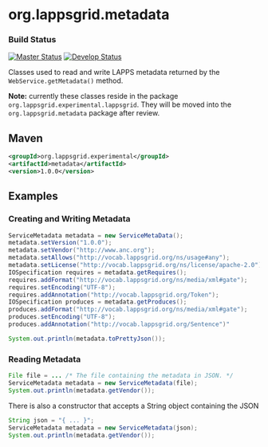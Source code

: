 org.lappsgrid.metadata
======================

### Build Status

[![Master Status](http://grid.anc.org:9080/travis/svg/lapps/org.lappsgrid.metadata?branch=master)](https://travis-ci.org/lapps/org.lappsgrid.metadata)
[![Develop Status](http://grid.anc.org:9080/travis/svg/lapps/org.lappsgrid.metadata?branch=develop)](https://travis-ci.org/lapps/org.lappsgrid.metadata)

Classes used to read and write LAPPS metadata returned by the `WebService.getMetadata()` method.

<b color='red'>Note:</b> currently these classes reside in the package `org.lappsgrid.experimental.lappsgrid`. They will be
moved into the `org.lappsgrid.metadata` package after review.

## Maven

```xml
<groupId>org.lappsgrid.experimental</groupId>
<artifactId>metadata</artifactId>
<version>1.0.0</version>
```

## Examples

### Creating and Writing Metadata

```java
ServiceMetadata metadata = new ServiceMetaData();
metadata.setVersion("1.0.0");
metadata.setVendor("http://www.anc.org");
metadata.setAllows("http://vocab.lappsgrid.org/ns/usage#any");
metadata.setLicense("http://vocab.lappsgrid.org/ns/license/apache-2.0");
IOSpecification requires = metadata.getRequires();
requires.addFormat("http://vocab.lappsgrid.org/ns/media/xml#gate");
requires.setEncoding("UTF-8");
requires.addAnnotation("http://vocab.lappsgrid.org/Token");
IOSpecification produces = metadata.getProduces();
produces.addFormat("http://vocab.lappsgrid.org/ns/media/xml#gate");
produces.setEncoding("UTF-8");
produces.addAnnotation("http://vocab.lappsgrid.org/Sentence")"

System.out.println(metadata.toPrettyJson());
```

### Reading Metadata

```java
File file = ... /* The file containing the metadata in JSON. */
ServiceMetadata metadata = new ServiceMetadata(file);
System.out.println(metadata.getVendor());
```
There is also a constructor that accepts a String object containing the JSON
```java
String json = "{ ... }";
ServiceMetadata metadata = new ServiceMetadata(json);
System.out.println(metadata.getVendor());
```
